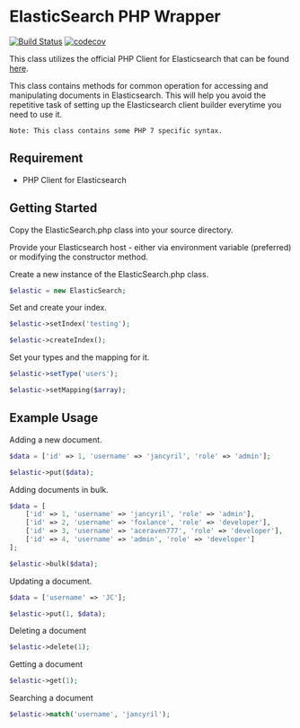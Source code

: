 # ElasticSearch PHP Wrapper

[![Build Status](https://travis-ci.org/jancyril/elasticsearch-php-wrapper.svg?branch=master)](https://travis-ci.org/jancyril/elasticsearch-php-wrapper)
[![codecov](https://codecov.io/gh/jancyril/elasticsearch-php-wrapper/branch/master/graph/badge.svg)](https://codecov.io/gh/jancyril/elasticsearch-php-wrapper)

This class utilizes the official PHP Client for Elasticsearch that can be found [here](https://github.com/elastic/elasticsearch-php).

This class contains methods for common operation for accessing and manipulating documents in Elasticsearch. This will help you avoid the repetitive task of setting up the Elasticsearch client builder everytime you need to use it.

`Note: This class contains some PHP 7 specific syntax.`

## Requirement

* PHP Client for Elasticsearch

## Getting Started

Copy the ElasticSearch.php class into your source directory.

Provide your Elasticsearch host - either via environment variable (preferred) or modifying the constructor method.

Create a new instance of the ElasticSearch.php class.

```php
$elastic = new ElasticSearch;
```

Set and create your index.

```php
$elastic->setIndex('testing');

$elastic->createIndex();
```

Set your types and the mapping for it.

```php
$elastic->setType('users');

$elastic->setMapping($array);
```

## Example Usage

Adding a new document.

```php
$data = ['id' => 1, 'username' => 'jancyril', 'role' => 'admin'];

$elastic->put($data);
```

Adding documents in bulk.

```php
$data = [
    ['id' => 1, 'username' => 'jancyril', 'role' => 'admin'],
    ['id' => 2, 'username' => 'foxlance', 'role' => 'developer'],
    ['id' => 3, 'username' => 'aceraven777', 'role' => 'developer'],
    ['id' => 4, 'username' => 'admin', 'role' => 'developer']
];

$elastic->bulk($data);
```

Updating a document.

```php
$data = ['username' => 'JC'];

$elastic->put(1, $data);
```

Deleting a document

```php
$elastic->delete(1);
```

Getting a document

```php
$elastic->get(1);
```

Searching a document

```php
$elastic->match('username', 'jancyril');
```